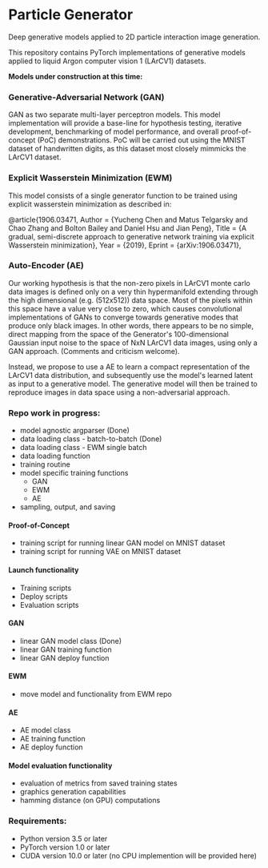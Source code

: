 # Particle Generator
Deep generative models applied to 2D particle interaction image generation.

This repository contains PyTorch implementations of generative models applied to liquid Argon computer vision 1 (LArCV1) datasets.

**Models under construction at this time:**

### Generative-Adversarial Network (GAN)
GAN as two separate multi-layer perceptron models. This model implementation will provide a base-line for hypothesis testing, iterative development, benchmarking of model performance, and overall proof-of-concept (PoC) demonstrations. PoC will be carried out using the MNIST dataset of handwritten digits, as this dataset most closely mimmicks the LArCV1 dataset. 

### Explicit Wasserstein Minimization (EWM)
This model consists of a single generator function to be trained using explicit wasserstein minimization as described in:

@article{1906.03471, Author = {Yucheng Chen and Matus Telgarsky and Chao Zhang and Bolton Bailey and Daniel Hsu and Jian Peng}, Title = {A gradual, semi-discrete approach to generative network training via explicit Wasserstein minimization}, Year = {2019}, Eprint = {arXiv:1906.03471},


### Auto-Encoder (AE)
Our working hypothesis is that the non-zero pixels in LArCV1 monte carlo data images is defined only on a very thin hypermanifold extending through the high dimensional (e.g. (512x512)) data space. Most of the pixels within this space have a value very close to zero, which causes convolutional implementations of GANs to converge towards generative modes that produce only black images. In other words, there appears to be no simple, direct mapping from the space of the Generator's 100-dimensional Gaussian input noise to the space of NxN LArCV1 data images, using only a GAN approach. (Comments and criticism welcome).

Instead, we propose to use a AE to learn a compact representation of the LArCV1 data distribution, and subsequently use the model's learned latent as input to a generative model. The generative model will then be trained to reproduce images in data space using a non-adversarial approach.

### Repo work in progress:
- model agnostic argparser (Done)
- data loading class - batch-to-batch (Done)
- data loading class - EWM single batch
- data loading function
- training routine
- model specific training functions
  - GAN
  - EWM
  - AE
- sampling, output, and saving

#### Proof-of-Concept
- training script for running linear GAN model on MNIST dataset
- training script for running VAE on MNIST dataset

#### Launch functionality
- Training scripts
- Deploy scripts
- Evaluation scripts

#### GAN
- linear GAN model class (Done)
- linear GAN training function
- linear GAN deploy function

#### EWM
- move model and functionality from EWM repo

#### AE
- AE model class
- AE training function
- AE deploy function

#### Model evaluation functionality
- evaluation of metrics from saved training states
- graphics generation capabilities
- hamming distance (on GPU) computations

### Requirements:
- Python version 3.5 or later
- PyTorch version 1.0 or later
- CUDA version 10.0 or later (no CPU implemention will be provided here)
